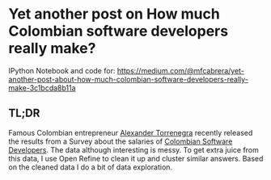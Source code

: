 # Yet another post on How much Colombian software developers really make?

IPython Notebook and code for: https://medium.com/@mfcabrera/yet-another-post-about-how-much-colombian-software-developers-really-make-3c1bcda8b11a

## TL;DR

Famous Colombian entrepreneur [Alexander Torrenegra](https://twitter.com/torrenegra) recently released the results from a Survey about the salaries of  [Colombian Software Developers](http://bunnyinc.com/blog/survey-results-much-colombian-software-developers-really-make). The data although interesting is messy. To get extra juice from this data, I use Open Refine to clean it up and cluster similar answers. Based on the cleaned data I do a bit of data exploration.
